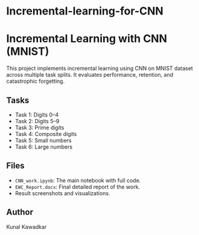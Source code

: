 # Incremental-learning-for-CNN
# Incremental Learning with CNN (MNIST)

This project implements incremental learning using CNN on MNIST dataset across multiple task splits. It evaluates performance, retention, and catastrophic forgetting.

## Tasks
- Task 1: Digits 0–4
- Task 2: Digits 5–9
- Task 3: Prime digits
- Task 4: Composite digits
- Task 5: Small numbers
- Task 6: Large numbers

## Files
- `CNN_work.ipynb`: The main notebook with full code.
- `EWC_Report.docx`: Final detailed report of the work.
- Result screenshots and visualizations.

## Author
Kunal Kawadkar

